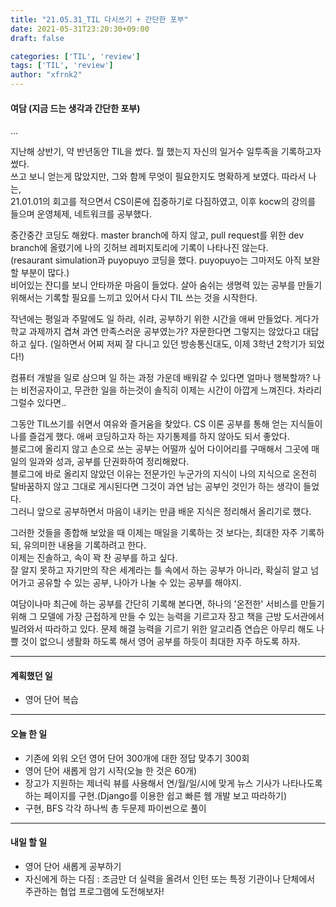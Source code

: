 ```yaml
---
title: "21.05.31_TIL 다시쓰기 + 간단한 포부"
date: 2021-05-31T23:20:30+09:00
draft: false

categories: ['TIL', 'review']
tags: ['TIL', 'review']
author: "xfrnk2"
---
```

#### **여담 (지금 드는 생각과 간단한 포부)**
  
...
  
지난해 상반기, 약 반년동안 TIL을 썼다. 뭘 했는지 자신의 일거수 일투족을 기록하고자 썼다.  
쓰고 보니 얻는게 많았지만, 그와 함께 무엇이 필요한지도 명확하게 보였다. 따라서 나는,  
21.01.01의 회고를 적으면서 CS이론에 집중하기로 다짐하였고, 이후 kocw의 강의를 들으며 운영체제, 네트워크를 공부했다.  
   
중간중간 코딩도 해왔다. master branch에 하지 않고, pull request를 위한 dev branch에 올렸기에 나의 깃허브 레퍼지토리에 기록이 나타나진 않는다.  
(resaurant simulation과 puyopuyo 코딩을 했다. puyopuyo는 그마저도 아직 보완할 부분이 많다.)  
비어있는 잔디를 보니 안타까운 마음이 들었다. 
살아 숨쉬는 생명력 있는 공부를 만들기 위해서는 기록할 필요를 느끼고 있어서 다시 TIL 쓰는 것을 시작한다.  
  
  
작년에는 평일과 주말에도 일 하랴, 쉬랴, 공부하기 위한 시간을 애써 만들었다. 게다가 학교 과제까지 겹쳐 과연 만족스러운 공부였는가? 자문한다면 그렇지는 않았다고 대답하고 싶다.  (일하면서 어찌 저찌 잘 다니고 있던 방송통신대도, 이제 3학년 2학기가 되었다!)  
  
컴퓨터 개발을 일로 삼으며 일 하는 과정 가운데 배워갈 수 있다면 얼마나 행복할까?
나는 비전공자이고, 무관한 일을 하는것이 솔직히 이제는 시간이 아깝게 느껴진다. 차라리 그럴수 있다면..
  
그동안 TIL쓰기를 쉬면서 여유와 즐거움을 찾았다. CS 이론 공부를 통해 얻는 지식들이 나를 즐겁게 했다. 애써 코딩하고자 하는 자기통제를 하지 않아도 되서 좋았다.  
블로그에 올리지 않고 손으로 쓰는 공부는 어떨까 싶어 다이어리를 구매해서 그곳에 매일의 일과와 성과, 공부를 단권화하여 정리해왔다.  
블로그에 바로 올리지 않았던 이유는 전문가인 누군가의 지식이 나의 지식으로 온전히 탈바꿈하지 않고 그대로 게시된다면 그것이 과연 남는 공부인 것인가 하는 생각이 들었다.  
그러니 앞으로 공부하면서 마음이 내키는 만큼 배운 지식은 정리해서 올리기로 했다.  
  
  
그러한 것들을 종합해 보았을 때 이제는 매일을 기록하는 것 보다는, 최대한 자주 기록하되, 유의미한 내용을 기록하려고 한다.   
이제는 진솔하고, 속이 꽉 찬 공부를 하고 싶다.   
잘 알지 못하고 자기만의 작은 세계라는 틀 속에서 하는 공부가 아니라, 확실히 알고 넘어가고 공유할 수 있는 공부, 나아가 나눌 수 있는 공부를 해야지.  
  
  
여담이나마 최근에 하는 공부를 간단히 기록해 본다면, 하나의 '온전한' 서비스를 만들기 위해 그 모델에 가장 근접하게 만들 수 있는 능력을 기르고자 장고 책을 근방 도서관에서 빌려와서 따라하고 있다.
문제 해결 능력을 기르기 위한 알고리즘 연습은 아무리 해도 나쁠 것이 없으니 생활화 하도록 해서 영어 공부를 하듯이 최대한 자주 하도록 하자.

---
#### 계획했던 일
+ 영어 단어 복습
---
#### 오늘 한 일
+ 기존에 외워 오던 영어 단어 300개에 대한 정답 맞추기 300회
+ 영어 단어 새롭게 암기 시작(오늘 한 것은 60개)
+ 장고가 지원하는 제너릭 뷰를 사용해서 연/월/일/시에 맞게 뉴스 기사가 나타나도록 하는 페이지를 구현.(Django를 이용한 쉽고 빠른 웹 개발 보고 따라하기)
+ 구현, BFS 각각 하나씩 총 두문제 파이썬으로 풀이
---   
#### 내일 할 일 
+ 영어 단어 새롭게 공부하기
+ 자신에게 하는 다짐 : 조금만 더 실력을 올려서 인턴 또는 특정 기관이나 단체에서 주관하는 협업 프로그램에 도전해보자!

